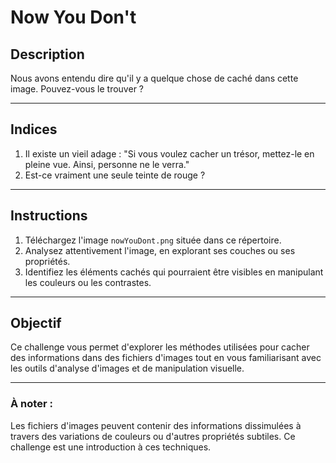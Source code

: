 # Now You Don't

## Description

Nous avons entendu dire qu'il y a quelque chose de caché dans cette image. Pouvez-vous le trouver ?

---

## Indices

1. Il existe un vieil adage : "Si vous voulez cacher un trésor, mettez-le en pleine vue. Ainsi, personne ne le verra."
2. Est-ce vraiment une seule teinte de rouge ?

---

## Instructions

1. Téléchargez l'image `nowYouDont.png` située dans ce répertoire.
2. Analysez attentivement l'image, en explorant ses couches ou ses propriétés.
3. Identifiez les éléments cachés qui pourraient être visibles en manipulant les couleurs ou les contrastes.

---

## Objectif

Ce challenge vous permet d'explorer les méthodes utilisées pour cacher des informations dans des fichiers d'images tout en vous familiarisant avec les outils d'analyse d'images et de manipulation visuelle.

---

### À noter :
Les fichiers d'images peuvent contenir des informations dissimulées à travers des variations de couleurs ou d'autres propriétés subtiles. Ce challenge est une introduction à ces techniques.
